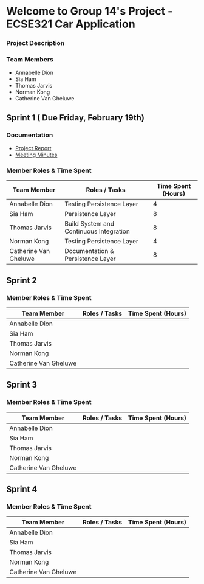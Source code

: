 
# Welcome to Group 14's Project - ECSE321 Car Application

### Project Description

### Team Members
- Annabelle Dion
- Sia Ham
- Thomas Jarvis
- Norman Kong
- Catherine Van Gheluwe 

## Sprint 1 ( Due Friday, February 19th)
 ### Documentation
 - [Project Report](https://github.com/McGill-ECSE321-Winter2021/project-group-07/wiki/Project-Report-(-Sprint-1))
 - [Meeting Minutes](https://github.com/McGill-ECSE321-Winter2021/project-group-07/wiki/Meeting-Minutes)

  ### Member Roles & Time Spent
 | Team Member | Roles / Tasks | Time Spent (Hours)|
 | ------------|---------------| ------------------|
 |Annabelle Dion|      Testing Persistence Layer         | 4                  |
 |Sia Ham       |      Persistence Layer        |           8        |
 |Thomas Jarvis|       Build System and Continuous Integration        | 8                |
 |Norman Kong |        Testing Persistence Layer        |                4  |
 |Catherine Van Gheluwe|  Documentation & Persistence Layer     |        8         |
 
## Sprint 2 

  ### Member Roles & Time Spent
 | Team Member | Roles / Tasks | Time Spent (Hours)|
 | ------------|---------------| ------------------|
 |Annabelle Dion|               |                   |
 |Sia Ham       |              |                   |
 |Thomas Jarvis|               |                  |
 |Norman Kong |                |                  |
 |Catherine Van Gheluwe|       |                  |
 
 ## Sprint 3 

  ### Member Roles & Time Spent
 | Team Member | Roles / Tasks | Time Spent (Hours)|
 | ------------|---------------| ------------------|
 |Annabelle Dion|               |                   |
 |Sia Ham       |              |                   |
 |Thomas Jarvis|               |                  |
 |Norman Kong |                |                  |
 |Catherine Van Gheluwe|       |                  |
 
  ## Sprint 4 

  ### Member Roles & Time Spent
 | Team Member | Roles / Tasks | Time Spent (Hours)|
 | ------------|---------------| ------------------|
 |Annabelle Dion|               |                   |
 |Sia Ham       |              |                   |
 |Thomas Jarvis|               |                  |
 |Norman Kong |                |                  |
 |Catherine Van Gheluwe|       |                  |

